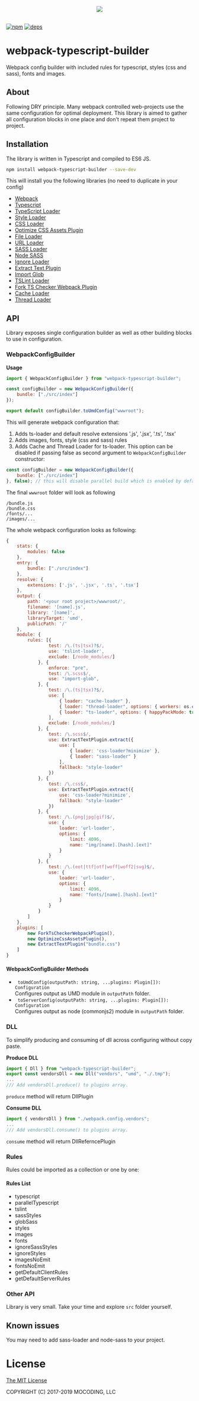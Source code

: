<div align="center">
  <a href="https://github.com/mocoding-software/webpack-typescript-builder">
    <img src="https://raw.githubusercontent.com/mocoding-software/webpack-typescript-builder/master/icon.png">
  </a>
  <br>
  <br>
</div>

[![npm][npm-image]][npm-url]
[![deps][deps]][deps-url]
# webpack-typescript-builder

Webpack config builder with included rules for typescript, styles (css and sass), fonts and images.

## About
Following DRY principle.
Many webpack controlled web-projects use the same configuration for optimal deployment. This library is aimed to gather all configuration blocks in one place and don't repeat them project to project.

## Installation  
The library is written in Typescript and compiled to ES6 JS. 

```bash
npm install webpack-typescript-builder --save-dev
```

This will install you the following libraries (no need to duplicate in your config)
- [Webpack](https://github.com/webpack/webpack)
- [Typescript](https://github.com/Microsoft/TypeScript)
- [TypeScript Loader](https://github.com/TypeStrong/ts-loader)
- [Style Loader](https://github.com/webpack/style-loader)    
- [CSS Loader](https://github.com/webpack/css-loader)
- [Optimize CSS Assets Plugin](https://github.com/NMFR/optimize-css-assets-webpack-plugin)
- [File Loader](https://github.com/webpack/file-loader)
- [URL Loader](https://github.com/webpack/url-loader)  
- [SASS Loader](https://github.com/webpack-contrib/sass-loader)
- [Node SASS](https://github.com/sass/node-sass)
- [Ignore Loader](https://github.com/cherrry/ignore-loader)
- [Extract Text Plugin](https://github.com/webpack/extract-text-webpack-plugin)
- [Import Glob](https://github.com/terpiljenya/import-glob)
- [TSLint Loader](https://github.com/wbuchwalter/tslint-loader)
- [Fork TS Checker Webpack Plugin](https://github.com/Realytics/fork-ts-checker-webpack-plugin)
- [Cache Loader](https://github.com/webpack-contrib/cache-loader)
- [Thread Loader](https://github.com/webpack-contrib/thread-loader)

## API
Library exposes single configuration builder as well as other building blocks to use in configuration.

### WebpackConfigBuilder

**Usage**
```js
import { WebpackConfigBuilder } from "webpack-typescript-builder";

const configBuilder = new WebpackConfigBuilder({
    bundle: ["./src/index"]
});

export default configBuilder.toUmdConfig("wwwroot");
```
This will generate webpack configuration that:
1. Adds ts-loader and default resolve extensions '.js', '.jsx', '.ts', '.tsx'
2. Adds images, fonts, style (css and sass) rules
3. Adds Cache and Thread Loader for ts-loader. This option can be disabled if passing false as second argument to `WebpackConfigBuilder` constructor:

```js
const configBuilder = new WebpackConfigBuilder({
    bundle: ["./src/index"]
}, false); // this will disable parallel build which is enabled by default
```

The final `wwwroot` folder will look as following

```
/bundle.js
/bundle.css
/fonts/...
/images/...
```

The whole webpack configuration looks as following:
```js
{
    stats: {
        modules: false
    },
    entry: {
        bundle: ["./src/index"]
    },
    resolve: {
        extensions: ['.js', '.jsx', '.ts', '.tsx']
    },
    output: {
        path: '<your root project>/wwwroot/',
        filename: '[name].js',
        library: '[name]',
        libraryTarget: 'umd',
        publicPath: '/'
    },
    module: {       
        rules: [{
                test: /\.(ts|tsx)?$/,
                use: 'tslint-loader',
                exclude: [/node_modules/]
            }, {
                enforce: "pre",
                test: /\.scss$/,
                use: "import-glob",  
            }, {
                test: /\.(ts|tsx)?$/,
                use: [ 
                    { loader: "cache-loader" }, 
                    { loader: "thread-loader", options: { workers: os.cpus().length - 1 } }, 
                    { loader: "ts-loader", options: { happyPackMode: true } },
                ],
                exclude: [/node_modules/]
            }, {
                test: /\.scss$/,
                use: ExtractTextPlugin.extract({
                    use: [
                        { loader: 'css-loader?minimize' }, 
                        { loader: "sass-loader" }
                    ],
                    fallback: "style-loader"
                })
            }, {
                test: /\.css$/,
                use: ExtractTextPlugin.extract({
                    use: 'css-loader?minimize',
                    fallback: "style-loader"
                })
            }, {
                test: /\.(png|jpg|gif)$/,
                use: {
                    loader: 'url-loader',
                    options: {
                        limit: 4096,
                        name: "img/[name].[hash].[ext]"
                    }
                }
            }, {
                test: /\.(eot|ttf|otf|woff|woff2|svg)$/,
                use: {
                    loader: 'url-loader',
                    options: {
                        limit: 4096,
                        name: "fonts/[name].[hash].[ext]"
                    }
                }
            }
        ]
    },
    plugins: [
        new ForkTsCheckerWebpackPlugin(),
        new OptimizeCssAssetsPlugin(),
        new ExtractTextPlugin("bundle.css")
    ]
}
```


#### WebpackConfigBuilder Methods

* ` toUmdConfig(outputPath: string, ...plugins: Plugin[]): Configuration`<br>
  Configures output as UMD module in `outputPath` folder.
* ` toServerConfig(outputPath: string, ...plugins: Plugin[]): Configuration`<br>
  Configures output as node (commonjs2) module in `outputPath` folder.

### DLL
To simplify producing and consuming of dll across configuring without copy paste.

**Produce DLL**
```js
import { Dll } from "webpack-typescript-builder";
export const vendorsDll = new Dll("vendors", "umd", "./.tmp");
...
/// Add vendorsDll.produce() to plugins array.
```
`produce` method will return DllPlugin

**Consume DLL**
```js
import { vendorsDll } from "./webpack.config.vendors";
...
/// Add vendorsDll.consume() to plugins array.
```
`consume` method will return DllReferncePlugin

### Rules
Rules could be imported as a collection or one by one:

#### Rules List

* typescript
* parallelTypescript
* tslint
* sassStyles
* globSass
* styles
* images
* fonts
* ignoreSassStyles
* ignoreStyles
* imagesNoEmit
* fontsNoEmit
* getDefaultClientRules
* getDefaultServerRules


### Other API
Library is very small. Take your time and explore `src` folder yourself.

## Known issues

You may need to add sass-loader and node-sass to your project.

License
=======

[The MIT License](https://raw.githubusercontent.com/mocoding-software/webpack-typescript-builder/master/LICENSE)

COPYRIGHT (C) 2017-2019 MOCODING, LLC

[npm-image]: https://img.shields.io/npm/v/webpack-typescript-builder.svg?style=flat-square
[npm-url]: https://www.npmjs.com/package/webpack-typescript-builder

[deps]: https://img.shields.io/david/mocoding-software/webpack-typescript-builder.svg
[deps-url]: https://david-dm.org/mocoding-software/webpack-typescript-builder
